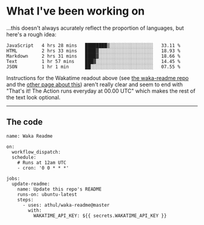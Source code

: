# What I've been working on

…this doesn't always acurately reflect the proportion of languages, but here's a rough idea:

<!--START_SECTION:waka-->
```text
JavaScript   4 hrs 28 mins   ████████▒░░░░░░░░░░░░░░░░   33.11 % 
HTML         2 hrs 33 mins   ████▓░░░░░░░░░░░░░░░░░░░░   18.93 % 
Markdown     2 hrs 31 mins   ████▓░░░░░░░░░░░░░░░░░░░░   18.66 % 
Text         1 hr 57 mins    ███▓░░░░░░░░░░░░░░░░░░░░░   14.45 % 
JSON         1 hr 1 min      ██░░░░░░░░░░░░░░░░░░░░░░░   07.55 % 
```
<!--END_SECTION:waka-->

Instructions for the Wakatime readout above (see [the waka-readme repo](https://github.com/athul/waka-readme) and the [other page about this](https://github.com/marketplace/actions/waka-readme)) aren't really clear and seem to end with "That's it! The Action runs everyday at 00.00 UTC" which makes the rest of the text look optional.

---

## The code

```
name: Waka Readme

on:
  workflow_dispatch:
  schedule:
    # Runs at 12am UTC
    - cron: '0 0 * * *'

jobs:
  update-readme:
    name: Update this repo's README
    runs-on: ubuntu-latest
    steps:
      - uses: athul/waka-readme@master
        with:
          WAKATIME_API_KEY: ${{ secrets.WAKATIME_API_KEY }}
```
